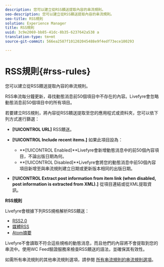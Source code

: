 ```yaml
---
description: 您可以建立從RSS饋送提取內容的串流規則。
seo-description: 您可以建立從RSS饋送提取內容的串流規則。
seo-title: RSS規則
solution: Experience Manager
title: RSS規則
uuid: 3c9e2069-bb85-41dc-8b35-6237642a538 a
translation-type: tm+mt
source-git-commit: 566ea2587f101202045488e9f4edf73ece100293

---
```



# RSS規則{#rss-rules}

您可以建立從RSS饋送提取內容的串流規則。

RSS串流每分鐘更新，尋找動態消息前50個項目中不存在的內容。Livefyre會忽略動態消息前50個項目中的所有項目。

若要建立RSS規則，將內容從RSS饋送提取至您的應用程式或資料夾，您可以依下列方式進行篩選：

* **[!UICONTROL URL]** RSS饋送。
* **[!UICONTROL Include recent items.]** 如果此項目設為：

   * **[!UICONTROL Enabled]**Livefyre會新增動態消息中的前50個內容項目，不論出版日期為何。
   * **[!UICONTROL Disabled]**Livefyre會將您的動態消息中前50個內容項目新增至與串流規則建立日期或更新版本相同的出版日期。

* **[!UICONTROL Extract post information from item link (when disabled, post information is extracted from XML).]** 從項目連結或從XML提取資訊。

**RSS規則**

Livefyre會根據下列RSS規格解析RSS饋送：

* [RSS2.0](https://en.wikipedia.org/wiki/RSS)
* [媒體RSS](https://en.wikipedia.org/wiki/Media_RSS)
* [Atom摘要](https://validator.w3.org/feed/docs/atom.html)

Livefyre不會讀取不符合這些規格的動態消息，而且他們的內容將不會提取到您的串流中。使用WC Feed驗證服務來檢查RSS饋送的語法，並確保其有效性。

如需所有串流規則的其他串流規則選項，請參閱 [所有串流規則的串流規則選項](../c-streams/c-stream-rule-options-for-all-stream-rules.md#c_stream_rule_options_for_all_stream_rules)。
